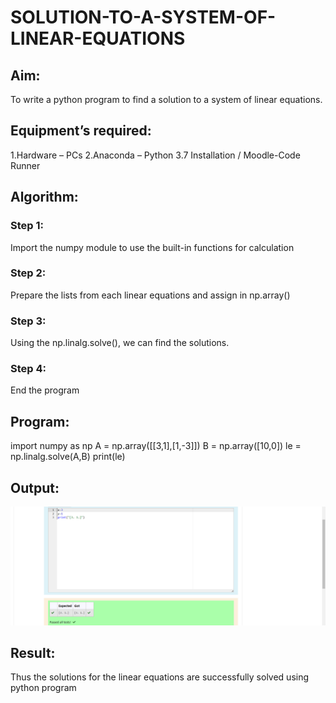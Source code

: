 # SOLUTION-TO-A-SYSTEM-OF-LINEAR-EQUATIONS
## Aim:
To write a python program to find a solution to a system of linear equations.
## Equipment’s required:
1.Hardware – PCs
2.Anaconda – Python 3.7 Installation / Moodle-Code Runner
## Algorithm:
### Step 1: 
Import the numpy module to use the built-in functions for calculation
### Step 2: 
Prepare the lists from each linear equations and assign in np.array()
### Step 3: 
Using the np.linalg.solve(), we can find the solutions.
### Step 4: 
End the program
## Program:
import numpy as np
A = np.array([[3,1],[1,-3]])
B = np.array([10,0])
le = np.linalg.solve(A,B)
print(le)
## Output:
![model](1.png)
## Result: 
Thus the solutions for the linear equations are successfully solved using python program

